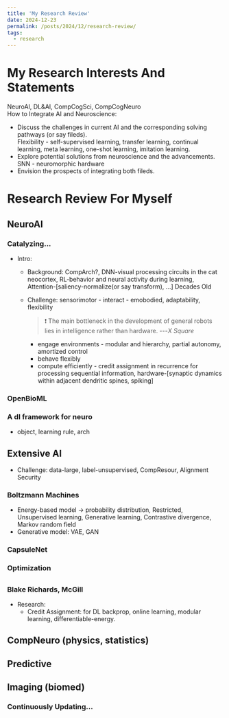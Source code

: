 ```yaml
---
title: 'My Research Review'
date: 2024-12-23
permalink: /posts/2024/12/research-review/
tags:
  - research
---
```


# My Research Interests And Statements
NeuroAI, DL&AI, CompCogSci, CompCogNeuro  
How to Integrate AI and Neuroscience:
* Discuss the challenges in current AI and the corresponding solving pathways (or say fileds).  
Flexibility - self-supervised learning, transfer learning, continual learning, meta learning, one-shot learning, imitation learning.  
* Explore potential solutions from neuroscience and the advancements.  
SNN - neuromorphic hardware  
* Envision the prospects of integrating both fileds.



# Research Review For Myself
## NeuroAI 
### Catalyzing...
* Intro: 
	* Background: CompArch?, DNN-visual processing circuits in the cat neocortex, RL-behavior and neural activity during learning, Attention-\[saliency-normalize(or say transform), ...\] Decades Old 
	* Challenge: sensorimotor - interact - emobodied, adaptability, flexibility
		> &#10071; The main bottleneck in the development of general robots lies in intelligence rather than hardware. ---_X Square_
	
		* engage environments - modular and hierarchy, partial autonomy, amortized control
		* behave flexibly
		* compute efficiently - credit assignment in recurrence for processing sequential information, hardware-\[synaptic dynamics within adjacent dendritic spines, spiking\]
### OpenBioML
### A dl framework for neuro
* object, learning rule, arch

## Extensive AI 
* Challenge: data-large, label-unsupervised, CompResour, Alignment Security
### Boltzmann Machines
* Energy-based model -> probability distribution, Restricted, Unsupervised learning, Generative learning, Contrastive divergence, Markov random field
* Generative model: VAE, GAN
### CapsuleNet
### Optimization

## 
### Blake Richards, McGill
* Research:
	* Credit Assignment: for DL backprop, online learning, modular learning, differentiable-energy.
		

## CompNeuro (physics, statistics)

## Predictive

## Imaging (biomed)

### Continuously Updating...
